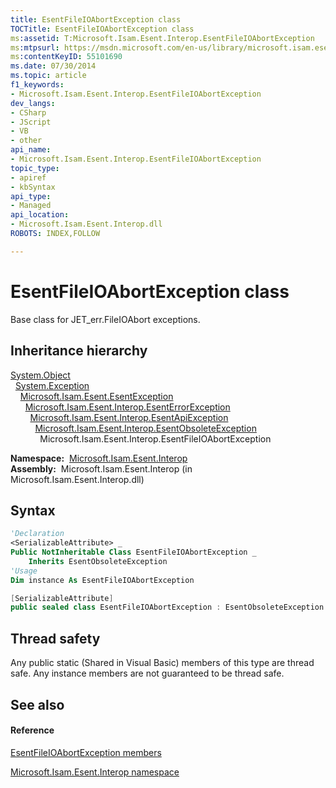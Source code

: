 ```yaml
---
title: EsentFileIOAbortException class
TOCTitle: EsentFileIOAbortException class
ms:assetid: T:Microsoft.Isam.Esent.Interop.EsentFileIOAbortException
ms:mtpsurl: https://msdn.microsoft.com/en-us/library/microsoft.isam.esent.interop.esentfileioabortexception(v=EXCHG.10)
ms:contentKeyID: 55101690
ms.date: 07/30/2014
ms.topic: article
f1_keywords:
- Microsoft.Isam.Esent.Interop.EsentFileIOAbortException
dev_langs:
- CSharp
- JScript
- VB
- other
api_name: 
- Microsoft.Isam.Esent.Interop.EsentFileIOAbortException
topic_type: 
- apiref
- kbSyntax
api_type: 
- Managed
api_location: 
- Microsoft.Isam.Esent.Interop.dll
ROBOTS: INDEX,FOLLOW

---
```


# EsentFileIOAbortException class

Base class for JET_err.FileIOAbort exceptions.

## Inheritance hierarchy

[System.Object](https://docs.microsoft.com/dotnet/api/system.object?redirectedfrom=MSDN)  
  [System.Exception](https://docs.microsoft.com/dotnet/api/system.exception?redirectedfrom=MSDN)  
    [Microsoft.Isam.Esent.EsentException](dn292088\(v=exchg.10\).md)  
      [Microsoft.Isam.Esent.Interop.EsentErrorException](dn274314\(v=exchg.10\).md)  
        [Microsoft.Isam.Esent.Interop.EsentApiException](dn334231\(v=exchg.10\).md)  
          [Microsoft.Isam.Esent.Interop.EsentObsoleteException](dn319668\(v=exchg.10\).md)  
            Microsoft.Isam.Esent.Interop.EsentFileIOAbortException  

**Namespace:**  [Microsoft.Isam.Esent.Interop](hh596136\(v=exchg.10\).md)  
**Assembly:**  Microsoft.Isam.Esent.Interop (in Microsoft.Isam.Esent.Interop.dll)

## Syntax

``` vb
'Declaration
<SerializableAttribute> _
Public NotInheritable Class EsentFileIOAbortException _
    Inherits EsentObsoleteException
'Usage
Dim instance As EsentFileIOAbortException
```

``` csharp
[SerializableAttribute]
public sealed class EsentFileIOAbortException : EsentObsoleteException
```

## Thread safety

Any public static (Shared in Visual Basic) members of this type are thread safe. Any instance members are not guaranteed to be thread safe.

## See also

#### Reference

[EsentFileIOAbortException members](dn274350\(v=exchg.10\).md)

[Microsoft.Isam.Esent.Interop namespace](hh596136\(v=exchg.10\).md)

